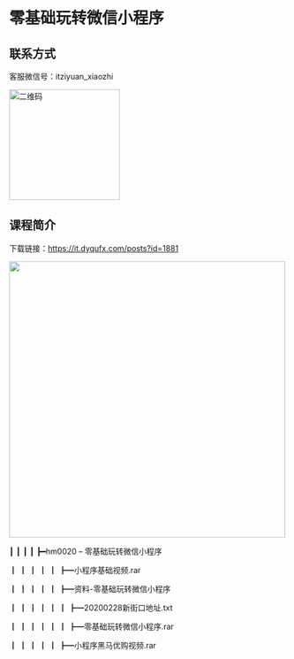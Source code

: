 # 零基础玩转微信小程序

## 联系方式

客服微信号：itziyuan_xiaozhi

<img src="https://ziyuanyun.oss-cn-guangzhou.aliyuncs.com/common/20240614073449/666b82192834a.jpg" width="200" height="200" alt="二维码">

## 课程简介

下载链接：https://it.dyqufx.com/posts?id=1881

<img src="https://ziyuanyun.oss-cn-guangzhou.aliyuncs.com/yun/20240515183555/6644900bc0a49.jpg" width="500" alt="">

  ┃ ┃ ┃ ┃ ┣━hm0020 &#8211; 零基础玩转微信小程序

 ┃ ┃ ┃ ┃ ┃ ┣━小程序基础视频.rar

 ┃ ┃ ┃ ┃ ┃ ┣━资料-零基础玩转微信小程序

 ┃ ┃ ┃ ┃ ┃ ┃ ┣━20200228新街口地址.txt

 ┃ ┃ ┃ ┃ ┃ ┃ ┣━零基础玩转微信小程序.rar

 ┃ ┃ ┃ ┃ ┃ ┣━小程序黑马优购视频.rar

  